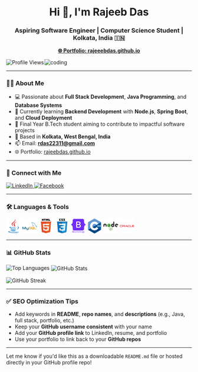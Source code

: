 <h1 align="center">Hi 👋, I'm Rajeeb Das</h1>
<h3 align="center">Aspiring Software Engineer | Computer Science Student | Kolkata, India 🇮🇳</h3>

<p align="center">
  <a href="https://rajeebdas.github.io" target="_blank"><strong>🌐 Portfolio: rajeeebdas.github.io</strong></a>
</p>

<img align="right" alt="coding" width="400" src="https://user-images.githubusercontent.com/55389276/140866485-8fb1c876-9a8f-4d6a-98dc-08c4981eaf70.gif">

<p align="left">
  <img src="https://komarev.com/ghpvc/?username=rajeebdas&label=Profile%20views&color=0e75b6&style=flat" alt="Profile Views" />
</p>

---

### 👨‍💻 About Me

- 💻 Passionate about **Full Stack Development**, **Java Programming**, and **Database Systems**
- 🌱 Currently learning **Backend Development** with **Node.js**, **Spring Boot**, and **Cloud Deployment**
- 🔭 Final Year B.Tech student aiming to contribute to impactful software projects
- 📍 Based in **Kolkata, West Bengal, India**
- 📫 Email: **rdas22311@gmail.com**
- 🌐 Portfolio: [rajeebdas.github.io](https://rajeebdas.github.io)

---

### 🔗 Connect with Me

<p align="left">
  <a href="https://www.linkedin.com/in/rajeeb-das-cse/" target="_blank">
    <img src="https://raw.githubusercontent.com/rahuldkjain/github-profile-readme-generator/master/src/images/icons/Social/linked-in-alt.svg" alt="LinkedIn" width="40" height="30" />
  </a>
  <a href="https://fb.com/rajeeb.das.967" target="_blank">
    <img src="https://raw.githubusercontent.com/rahuldkjain/github-profile-readme-generator/master/src/images/icons/Social/facebook.svg" alt="Facebook" width="40" height="30" />
  </a>
</p>

---

### 🛠️ Languages & Tools

<p align="left">
  <a href="https://www.java.com" target="_blank"><img src="https://raw.githubusercontent.com/devicons/devicon/master/icons/java/java-original.svg" alt="Java" width="40" height="40"/></a>
  <a href="https://www.mysql.com/" target="_blank"><img src="https://raw.githubusercontent.com/devicons/devicon/master/icons/mysql/mysql-original-wordmark.svg" alt="MySQL" width="40" height="40"/></a>
  <a href="https://www.w3schools.com/html/" target="_blank"><img src="https://raw.githubusercontent.com/devicons/devicon/master/icons/html5/html5-original-wordmark.svg" alt="HTML5" width="40" height="40"/></a>
  <a href="https://www.w3schools.com/css/" target="_blank"><img src="https://raw.githubusercontent.com/devicons/devicon/master/icons/css3/css3-original-wordmark.svg" alt="CSS3" width="40" height="40"/></a>
  <a href="https://getbootstrap.com" target="_blank"><img src="https://raw.githubusercontent.com/devicons/devicon/master/icons/bootstrap/bootstrap-plain-wordmark.svg" alt="Bootstrap" width="40" height="40"/></a>
  <a href="https://www.w3schools.com/cpp/" target="_blank"><img src="https://raw.githubusercontent.com/devicons/devicon/master/icons/cplusplus/cplusplus-original.svg" alt="C++" width="40" height="40"/></a>
  <a href="https://nodejs.org/" target="_blank"><img src="https://raw.githubusercontent.com/devicons/devicon/master/icons/nodejs/nodejs-original-wordmark.svg" alt="Node.js" width="40" height="40"/></a>
  <a href="https://www.oracle.com/" target="_blank"><img src="https://raw.githubusercontent.com/devicons/devicon/master/icons/oracle/oracle-original.svg" alt="Oracle" width="40" height="40"/></a>
</p>

---

### 📊 GitHub Stats

<p><img align="left" src="https://github-readme-stats.vercel.app/api/top-langs?username=rajeebdas&show_icons=true&locale=en&layout=compact" alt="Top Languages" /></p>

<p>&nbsp;<img align="center" src="https://github-readme-stats.vercel.app/api?username=rajeebdas&show_icons=true&locale=en" alt="GitHub Stats" /></p>

<p><img align="center" src="https://github-readme-streak-stats.herokuapp.com/?user=rajeebdas&" alt="GitHub Streak" /></p>

---

### ✅ SEO Optimization Tips

- Add keywords in **README**, **repo names**, and **descriptions** (e.g., Java, full stack, portfolio, etc.)
- Keep your **GitHub username consistent** with your name
- Add your **GitHub profile link** to LinkedIn, resume, and portfolio
- Use your portfolio to link back to your **GitHub repos**

---

Let me know if you'd like this as a downloadable `README.md` file or hosted directly in your GitHub profile repo!
